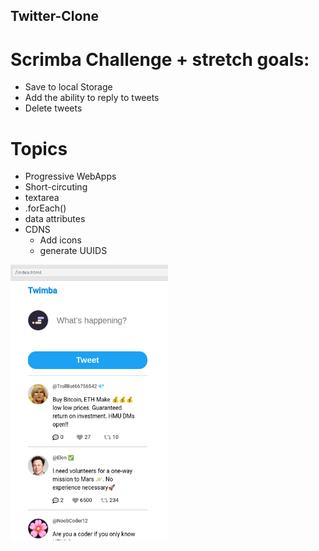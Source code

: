 ## Twitter-Clone
# Scrimba Challenge + stretch goals:
+ Save to local Storage
+ Add the ability to reply to tweets
+ Delete tweets 


# Topics
+ Progressive WebApps
+ Short-circuting
+ textarea
+ .forEach()
+ data attributes
+ CDNS
  - Add icons
  - generate UUIDS

<img src="images/twitterclone.png" width=50%>

